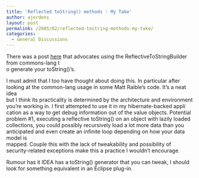 ```yaml
---
title: 'Reflected toString() methods : My Take'
author: ajordens
layout: post
permalink: /2005/02/reflected-tostring-methods-my-take/
categories:
  - General Discussions
---
```

There was a post [here][1] that advocates using the ReflectiveToStringBuilder from commons-lang t  
o generate your toString()&#8217;s. 

I must admit that I too have thought about doing this. In particular after looking at the common-lang usage in some Matt Raible&#8217;s code. It&#8217;s a neat idea  
but I think its practicality is determined by the architecture and environment you&#8217;re working in. I first attempted to use it in my hibernate-backed appli  
cation as a way to get debug information out of the value objects. Potential problem #1, executing a reflective toString() on an object with lazily loaded  
collections, you could possibly recursively load a lot more data than you anticipated and even create an infinite loop depending on how your data model is  
mapped. Couple this with the lack of tweakability and possibility of security-related exceptions make this a practice I wouldn&#8217;t encourage.

Rumour has it IDEA has a toString() generator that you can tweak, I should look for something equivalent in an Eclipse plug-in.

 [1]: http://www.logemann.org/day/archives/000147.html